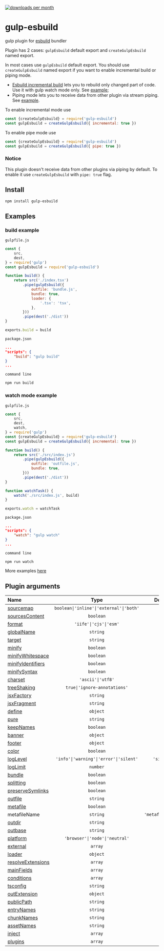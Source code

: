 [![downloads per month](https://img.shields.io/npm/dm/gulp-esbuild?style=flat-square)](https://npmcharts.com/compare/gulp-esbuild?minimal=true)

# gulp-esbuild
gulp plugin for [esbuild](https://github.com/evanw/esbuild) bundler

Plugin has 2 cases: `gulpEsbuild` default export and `createGulpEsbuild` named export.

In most cases use `gulpEsbuild` default export.
You should use `createGulpEsbuild` named export if you want to enable incremental build or piping mode.
- [Esbuild incremental build](https://esbuild.github.io/api/#incremental) lets you to rebuild only changed part of code. Use it with gulp watch mode only. See [example](https://github.com/ym-project/gulp-esbuild/tree/master/examples/watch);
- Piping mode lets you to receive data from other plugin via stream piping. See [example](https://github.com/ym-project/gulp-esbuild/tree/master/examples/piping).

To enable incremental mode use
```js
const {createGulpEsbuild} = require('gulp-esbuild')
const gulpEsbuild = createGulpEsbuild({ incremental: true })
```

To enable pipe mode use
```js
const {createGulpEsbuild} = require('gulp-esbuild')
const gulpEsbuild = createGulpEsbuild({ pipe: true })
```

### Notice
This plugin doesn't receive data from other plugins via piping by default. To enable it use `createGulpEsbuild` with `pipe: true` flag.

## Install
```bash
npm install gulp-esbuild
```

## Examples

### build example

`gulpfile.js`
```js
const {
    src,
    dest,
} = require('gulp')
const gulpEsbuild = require('gulp-esbuild')

function build() {
    return src('./index.tsx')
        .pipe(gulpEsbuild({
            outfile: 'bundle.js',
            bundle: true,
            loader: {
                '.tsx': 'tsx',
            },
        }))
        .pipe(dest('./dist'))
}

exports.build = build
```
`package.json`
```json
...
"scripts": {
    "build": "gulp build"
}
...
```
`command line`
```bash
npm run build
```

### watch mode example

`gulpfile.js`
```js
const {
    src,
    dest,
    watch,
} = require('gulp')
const {createGulpEsbuild} = require('gulp-esbuild')
const gulpEsbuild = createGulpEsbuild({ incremental: true })

function build() {
    return src('./src/index.js')
        .pipe(gulpEsbuild({
            outfile: 'outfile.js',
            bundle: true,
        }))
        .pipe(dest('./dist'))
}

function watchTask() {
    watch('./src/index.js', build)
}

exports.watch = watchTask
```
`package.json`
```json
...
"scripts": {
    "watch": "gulp watch"
}
...
```
`command line`
```bash
npm run watch
```

More examples [here](https://github.com/ym-project/gulp-esbuild/tree/master/examples)

## Plugin arguments

| **Name**                                                               | **Type**                                | **Default** |
| :--------------------------------------------------------------------- | :-------------------------------------: | :---------------: |
| [sourcemap](https://esbuild.github.io/api/#sourcemap)                  | `boolean\|'inline'\|'external'\|'both'` |                   |
| [sourcesContent](https://esbuild.github.io/api/#sources-content)       | `boolean`                               |                   |
| [format](https://esbuild.github.io/api/#format)                        | `'iife'\|'cjs'\|'esm'`                  |                   |
| [globalName](https://esbuild.github.io/api/#global-name)               | `string`                                |                   |
| [target](https://esbuild.github.io/api/#target)                        | `string`                                |                   |
| [minify](https://esbuild.github.io/api/#minify)                        | `boolean`                               |                   |
| [minifyWhitespace](https://esbuild.github.io/api/#minify)              | `boolean`                               |                   |
| [minifyIdentifiers](https://esbuild.github.io/api/#minify)             | `boolean`                               |                   |
| [minifySyntax](https://esbuild.github.io/api/#minify)                  | `boolean`                               |                   |
| [charset](https://esbuild.github.io/api/#charset)                      | `'ascii'\|'utf8'`                       |                   |
| [treeShaking](https://esbuild.github.io/api/#tree-shaking)             | `true\|'ignore-annotations'`            |                   |
| [jsxFactory](https://esbuild.github.io/api/#jsx-factory)               | `string`                                |                   |
| [jsxFragment](https://esbuild.github.io/api/#jsx-fragment)             | `string`                                |                   |
| [define](https://esbuild.github.io/api/#define)                        | `object`                                |                   |
| [pure](https://esbuild.github.io/api/#pure)                            | `string`                                |                   |
| [keepNames](https://esbuild.github.io/api/#keep-names)                 | `boolean`                               |                   |
| [banner](https://esbuild.github.io/api/#banner)                        | `object`                                |                   |
| [footer](https://esbuild.github.io/api/#footer)                        | `object`                                |                   |
| [color](https://esbuild.github.io/api/#color)                          | `boolean`                               |                   |
| [logLevel](https://esbuild.github.io/api/#log-level)                   | `'info'\|'warning'\|'error'\|'silent'`  | `'silent'`        |
| [logLimit](https://esbuild.github.io/api/#log-limit)                   | `number`                                |                   |
| [bundle](https://esbuild.github.io/api/#bundle)                        | `boolean`                               |                   |
| [splitting](https://esbuild.github.io/api/#splitting)                  | `boolean`                               |                   |
| [preserveSymlinks](https://esbuild.github.io/api/#preserve-symlinks)   | `boolean`                               |                   |
| [outfile](https://esbuild.github.io/api/#outfile)                      | `string`                                |                   |
| [metafile](https://esbuild.github.io/api/#metafile)                    | `boolean`                               |                   |
| metafileName                                                           | `string`                                | `'metafile.json'` |
| [outdir](https://esbuild.github.io/api/#outdir)                        | `string`                                |                   |
| [outbase](https://esbuild.github.io/api/#outbase)                      | `string`                                |                   |
| [platform](https://esbuild.github.io/api/#platform)                    | `'browser'\|'node'\|'neutral'`          |                   |
| [external](https://esbuild.github.io/api/#external)                    | `array`                                 |                   |
| [loader](https://esbuild.github.io/api/#loader)                        | `object`                                |                   |
| [resolveExtensions](https://esbuild.github.io/api/#resolve-extensions) | `array`                                 |                   |
| [mainFields](https://esbuild.github.io/api/#main-fields)               | `array`                                 |                   |
| [conditions](https://esbuild.github.io/api/#conditions)                | `array`                                 |                   |
| [tsconfig](https://esbuild.github.io/api/#tsconfig)                    | `string`                                |                   |
| [outExtension](https://esbuild.github.io/api/#out-extension)           | `object`                                |                   |
| [publicPath](https://esbuild.github.io/api/#public-path)               | `string`                                |                   |
| [entryNames](https://esbuild.github.io/api/#entry-names)               | `string`                                |                   |
| [chunkNames](https://esbuild.github.io/api/#chunk-names)               | `string`                                |                   |
| [assetNames](https://esbuild.github.io/api/#asset-names)               | `string`                                |                   |
| [inject](https://esbuild.github.io/api/#inject)                        | `array`                                 |                   |
| [plugins](https://esbuild.github.io/plugins/)                          | `array`                                 |                   |
